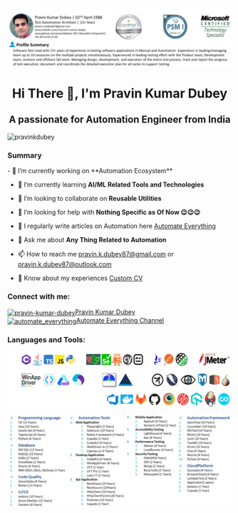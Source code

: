 ![logo](https://github.com/pravinkdubey/pravinkdubey/blob/main/Cover.png)

<h1 align="center">Hi There 👋, I'm Pravin Kumar Dubey </h1>
<h2 align="center">A passionate for Automation Engineer from India </h3>

<p align="left"> 
        <img src="https://komarev.com/ghpvc/?username=pravinkdubey&label=Profile%20views&color=0e75b6&style=flat"
        alt="pravinkdubey" />
</p>

<!--
<p align="left"> 
        <a href="https://github.com/ryo-ma/github-profile-trophy">
                <img src="https://github-profile-trophy.vercel.app/?username=pravinkdubey" alt="pravinkdubey" />
        </a>
</p>
-->
<h3>
<p align="left">
<h3 align="left">Summary</h3>
- 🔭 I’m currently working on **Automation Ecosystem**

- 🌱 I’m currently learning **AI/ML Related Tools and Technologies**
  
- 👯 I’m looking to collaborate on **Reusable Utilities**
  
- 🤝 I’m looking for help with **Nothing Specific as Of Now 😉😉😉**
  
- 📝 I regularly write articles on Automation here
<a href="https://www.linkedin.com/newsletters/6986920160938856448?lipi=urn%3Ali%3Apage%3Ad_flagship3_profile_view_base%3Bj4g9MwbDR%2Bm40vx3Hn%2FTMQ%3D%3D">Automate Everything</a>

- 💬 Ask me about **Any Thing Related to Automation**

- 📫 How to reach me <a href="mailto:pravin.k.dubey87@gmail.com">pravin.k.dubey87@gmail.com</a>
or
<a href="mailto:pravin.k.dubey87@outlook.com">pravin.k.dubey87@outlook.com</a>

- 📄 Know about my experiences
<a href="https://www.linkedin.com/in/pravin-kumar-dubey/overlay/1635531942651/single-media-viewer?type=DOCUMENT&profileId=ACoAACHSR60Bkx7GxN8Sqli8VM064Q-l70jhAnE&lipi=urn%3Ali%3Apage%3Ad_flagship3_profile_view_base%3Bj4g9MwbDR%2Bm40vx3Hn%2FTMQ%3D%3D">Custom CV</a>

</p>
</h3>
<h3 align="left">Connect with me:</h3>
<p align="left">
    <a href="https://linkedin.com/in/pravin-kumar-dubey" target="blank">
            <img align="center" src="https://raw.githubusercontent.com/rahuldkjain/github-profile-readme-generator/master/src/images/icons/Social/linked-in-alt.svg"
            alt="pravin-kumar-dubey" height="30" width="40">Pravin Kumar Dubey</img>
    </a>
        <br>
    <a href="https://www.youtube.com/@automate_everything" target="blank">
            <img align="center" src="https://raw.githubusercontent.com/rahuldkjain/github-profile-readme-generator/master/src/images/icons/Social/youtube.svg"
            alt="automate_everything" height="30" width="40">Automate Everything Channel</img>
    </a>
</p>

<h3 align="left">Languages and Tools:</h3>
<p align="center">
        <img align="center" src="https://github.com/pravinkdubey/pravinkdubey/blob/main/1690042717996.jpg"/>
</p>
<p>
        <img align="center" src="https://github.com/pravinkdubey/pravinkdubey/blob/main/Tools.png"/>
</p>

<!--
<p>
        <img align="left"
        src="https://github-readme-stats.vercel.app/api/top-langs?username=pravinkdubey&show_icons=true&locale=en&layout=compact"
        alt="pravinkdubey" />
</p>

<p>
        <img align="center"
        src="https://github-readme-stats.vercel.app/api?username=pravinkdubey&show_icons=true&locale=en"
        alt="pravinkdubey" />
</p>

<p>
        <img align="center" src="https://github-readme-streak-stats.herokuapp.com/?user=pravinkdubey&" alt="pravinkdubey" />
</p>
-->
